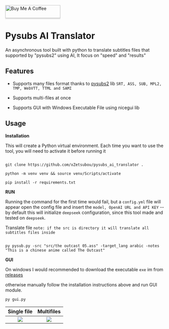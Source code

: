 
<a  href="https://www.buymeacoffee.com/mrbanderx3"  target="_blank"><img  src="https://www.buymeacoffee.com/assets/img/custom_images/orange_img.png"  alt="Buy Me A Coffee"  style="height: 41px !important;width: 174px !important;box-shadow: 0px 3px 2px 0px rgba(190, 190, 190, 0.5) !important;-webkit-box-shadow: 0px 3px 2px 0px rgba(190, 190, 190, 0.5) !important;" ></a>


# Pysubs AI Translator


An asynchronous tool built with python to translate subtitles files that supported by "pysubs2" using AI, It focus on "speed" and "results"


## Features

- Supports many files format thanks to [pysubs2](https://pysubs2.readthedocs.io/en/latest/supported-formats.html) lib `SRT, ASS, SUB, MPL2, TMP, WebVTT, TTML and SAMI`

- Supports multi-files at once

- Supports GUI with Windows Executable File using nicegui lib


## Usage

**Installation**

This will create a Python virtual environment. Each time you want to use the tool, you will need to activate it before running it

```shell

git clone https://github.com/xZetsubou/pysubs_ai_translator .

python -m venv venv && source venv/Scripts/activate

pip install -r requirements.txt

```


**RUN**

Running the command for the first time would fail, but a `config.yml` file will appear open the config file and insert the `model, OpenAI URL and API KEY` -- by default this will initialize `deepseek` configuration, since this tool made and tested  on `deepseek`.

Translate file `note: if the src is directory it will translate all subtitles files inside`

```shell

py pysub.py -src "src/the outcast 05.ass" -target_lang arabic -notes "This is a chinese anime called The Outcast"

```


**GUI**

On windows I would recommended to download the executable `exe` im from [releases](https://github.com/xZetsubou/pysubs_ai_translator/releases)

otherwise manually follow the installation instructions above and run GUI module.

```shell
py gui.py
```

 Single file  | Multifiles 
:-------------------------:|:-------------------------:
| ![](https://github.com/user-attachments/assets/c4fe3261-4b20-40c5-bd0f-19076850bbda) | ![](https://github.com/user-attachments/assets/cea84784-93fe-4f22-bfce-4bbb54b39762) |




